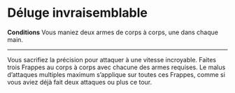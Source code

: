 # Déluge invraisemblable

<p><strong>Conditions</strong> Vous maniez deux armes de corps à corps, une dans chaque main.</p>
<hr>
<p>Vous sacrifiez la précision pour attaquer à une vitesse incroyable. Faites trois Frappes au corps à corps avec chacune des armes requises. Le malus d’attaques multiples maximum s’applique sur toutes ces Frappes, comme si vous aviez déjà fait deux attaques ou plus ce tour.</p>
